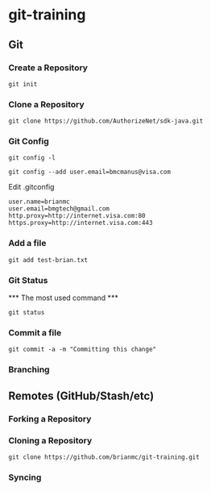 # git-training

## Git

###  Create a Repository  

```` 
git init
````

###  Clone a Repository  
````
git clone https://github.com/AuthorizeNet/sdk-java.git
````

### Git Config
````
git config -l  
````
````
git config --add user.email=bmcmanus@visa.com 
````
  
Edit .gitconfig  

````
user.name=brianmc
user.email=bmgtech@gmail.com
http.proxy=http://internet.visa.com:80
https.proxy=http://internet.visa.com:443
````

### Add a file  
````
git add test-brian.txt
````

### Git Status
*** The most used command ***
````
git status
````

### Commit a file
```` 
git commit -a -m "Committing this change"
````

### Branching



## Remotes (GitHub/Stash/etc)  

### Forking a Repository

### Cloning a Repository
````
git clone https://github.com/brianmc/git-training.git
````

### Syncing 

